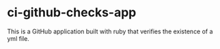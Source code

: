 # ci-github-checks-app
This is a GitHub application built with ruby that verifies the existence of a yml file.
